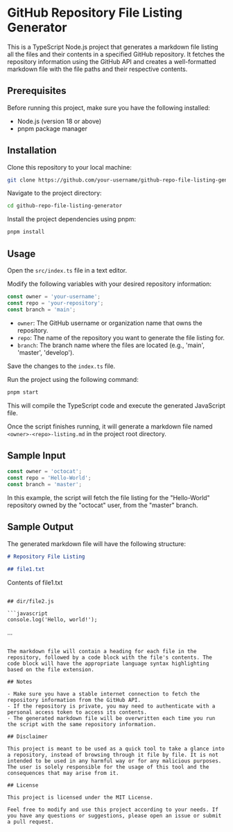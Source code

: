 # GitHub Repository File Listing Generator

This is a TypeScript Node.js project that generates a markdown file listing all the files and their contents in a specified GitHub repository. It fetches the repository information using the GitHub API and creates a well-formatted markdown file with the file paths and their respective contents.

## Prerequisites

Before running this project, make sure you have the following installed:

- Node.js (version 18 or above)
- pnpm package manager

## Installation

Clone this repository to your local machine:

```bash
git clone https://github.com/your-username/github-repo-file-listing-generator.git
```

Navigate to the project directory:

```bash
cd github-repo-file-listing-generator
```

Install the project dependencies using pnpm:

```bash
pnpm install
```

## Usage

Open the `src/index.ts` file in a text editor.

Modify the following variables with your desired repository information:

```typescript
const owner = 'your-username';
const repo = 'your-repository';
const branch = 'main';
```

- `owner`: The GitHub username or organization name that owns the repository.
- `repo`: The name of the repository you want to generate the file listing for.
- `branch`: The branch name where the files are located (e.g., 'main', 'master', 'develop').

Save the changes to the `index.ts` file.

Run the project using the following command:

```bash
pnpm start
```

This will compile the TypeScript code and execute the generated JavaScript file.

Once the script finishes running, it will generate a markdown file named `<owner>-<repo>-listing.md` in the project root directory.

## Sample Input

```typescript
const owner = 'octocat';
const repo = 'Hello-World';
const branch = 'master';
```

In this example, the script will fetch the file listing for the "Hello-World" repository owned by the "octocat" user, from the "master" branch.

## Sample Output

The generated markdown file will have the following structure:

```markdown
# Repository File Listing

## file1.txt

```
Contents of file1.txt
```

## dir/file2.js

```javascript
console.log('Hello, world!');
```

...
```

The markdown file will contain a heading for each file in the repository, followed by a code block with the file's contents. The code block will have the appropriate language syntax highlighting based on the file extension.

## Notes

- Make sure you have a stable internet connection to fetch the repository information from the GitHub API.
- If the repository is private, you may need to authenticate with a personal access token to access its contents.
- The generated markdown file will be overwritten each time you run the script with the same repository information.

## Disclaimer

This project is meant to be used as a quick tool to take a glance into a repository, instead of browsing through it file by file. It is not intended to be used in any harmful way or for any malicious purposes. The user is solely responsible for the usage of this tool and the consequences that may arise from it.

## License

This project is licensed under the MIT License.

Feel free to modify and use this project according to your needs. If you have any questions or suggestions, please open an issue or submit a pull request.